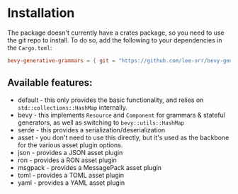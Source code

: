 # Installation

The package doesn't currently have a crates package, so you need to use the git repo to install.
To do so, add the following to your dependencies in the `Cargo.toml`:

```toml
bevy-generative-grammars = { git = "https://github.com/lee-orr/bevy-generative-grammars", features = ["bevy"]}
```

## Available features:
- default - this only provides the basic functionality, and relies on `std::collections::HashMap` internally.
- bevy - this implements `Resource` and `Component` for grammars & stateful generators, as well as switching to `bevy::utils::HashMap`
- serde - this provides a serialization/deserialization
- asset - you don't need to use this directly, but it's used as the backbone for the various asset plugin options.
- json - provides a JSON asset plugin
- ron - provides a RON asset plugin
- msgpack - provides a MessagePack asset plugin
- toml - provides a TOML asset plugin
- yaml - provides a YAML asset plugin